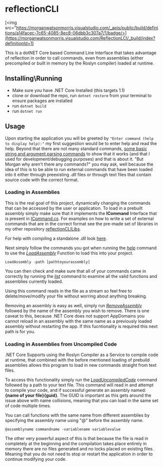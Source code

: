 # reflectionCLI

[<img src="https://morganwatsonmorris.visualstudio.com/_apis/public/build/definitions/a14facec-7c65-4085-8ec8-06dbb3c307a7/1/badge/>](https://morganwatsonmorris.visualstudio.com/ReflectionLCI/_build/index?definitionId=1)

This is a dotNET Core based Command Line Interface that takes advantage of reflection in order to call commands, even from assemblies (either precompiled or built in memory by the Roslyn compiler) loaded at runtime.

## Installing\Running

 - Make sure you have .NET Core Installed (this targets 1.1)
 - clone or download the repo, run `dotnet restore` from your terminal to ensure packages are installed
 - run `dotnet build`
 - run `dotnet run`

## Usage

Upon starting the application you will be greeted by `"Enter command (help to display help):"` my first suggestion would be to enter help and read the help. Beyond that there are not many standard commands, [some basic string and argument parsing commands](Commands/birdcommands.cs) to show that it works (and that I used for development/debugging purposes) and that is about it. "But Morgan why aren't there any commands?" you may ask, well because the idea of this is to be able to run external commands that have been loaded into it either through preexisting *.dll* files or through text files that contain source code with the correct format.

### Loading in Assemblies

This is the real goal of this project, dynamically changing the commands that can be accessed by the user or application. To load in a prebuilt assembly simply make sure that it implements the **ICommand** Interface that is present in [ICommand.cs](Commands/Base/ICommand.cs). For examples on how to write a set of external commands that are in the correct format see the pre-made set of libraries in my other repository [reflectionCLILibs](https://github.com/morganwm/reflectionCLILibs).

For help with compiling a standalone *.dll* look [here](https://docs.microsoft.com/en-us/dotnet/csharp/language-reference/compiler-options/command-line-building-with-csc-exe).

Next simply follow the commands you got when running the [*help*](Commands/Standard/help.cs) command to use the [*LoadAssembly*](Commands/Assembly/LoadAssembly.cs) Function to load this into your project.

`LoadAssembly -path [pathtoyourassembly]`

You can then check and make sure that all of your commands came in correctly by running the [*list*](Commands/Standard/list.cs) command to examine all the valid functions and assemblies currently loaded.

Using this command reads in the file as a stream so feel free to delete/move/modify your file without worring about anything breaking.

Removing an assembly is easy as well, simply run [*RemoveAssembly*](Commands/Assembly/RemoveAssembly.cs) followed by the name of the assembly you wish to remove. There is one caveat to this, because .NET Core does not support AppDomains you cannot reload in an assembly with the same name as a previously loaded assembly without restarting the app. If this fucntionality is required this next path is for you.

### Loading in Assemblies from Uncompiled Code

.NET Core Supports using the Roslyn Compiler as a Service to compile code at runtime, that combined with the before mentioned loading of prebuild assemblies allows this program to load in new commands straight from text files.

To access this functionality simply run the [*LoadUncompiledCode*](Commands/Assembly/LoadUncompiledCode.cs) command followed by a path to your text file. This command will read in and attempt to compile your code, and if successful generate an assembly named: **{name of your file}{guid}**. The GUID is important as this gets around the issue above with name collisions, meaning that you can load in the same set of code multiple times.
 
You can call functions with the same name from different assemblies by specifying the assembly name using "@" before the assembly name.

`@assemblyname commandname -variablename variablevalue`

 The other very powerful aspect of this is that because the file is read in completely at the beginning and the compilation takes place entirely in memory there are no files generated and no locks placed on existing files. Meaning that you do not need to stop or restart the application in order to continue modifying your code.
